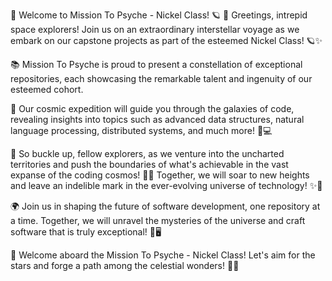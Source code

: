 🚀 Welcome to Mission To Psyche - Nickel Class! 🪐
🎉 Greetings, intrepid space explorers! Join us on an extraordinary interstellar voyage as we embark on our capstone projects as part of the esteemed Nickel Class! 🪐✨

📚 Mission To Psyche is proud to present a constellation of exceptional repositories, each showcasing the remarkable talent and ingenuity of our esteemed cohort.

🌠 Our cosmic expedition will guide you through the galaxies of code, revealing insights into topics such as advanced data structures, natural language processing, distributed systems, and much more! 🌌💻

💫 So buckle up, fellow explorers, as we venture into the uncharted territories and push the boundaries of what's achievable in the vast expanse of the coding cosmos! 🚀🌌 Together, we will soar to new heights and leave an indelible mark in the ever-evolving universe of technology! ✨🌟

🌍 Join us in shaping the future of software development, one repository at a time. Together, we will unravel the mysteries of the universe and craft software that is truly exceptional! 🌌🖥️

🚀 Welcome aboard the Mission To Psyche - Nickel Class! Let's aim for the stars and forge a path among the celestial wonders! 🌙✨
